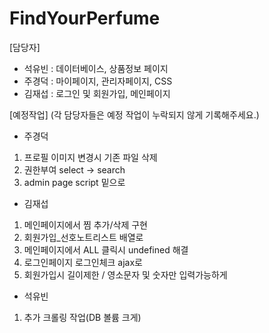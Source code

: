# FindYourPerfume

[담당자]

- 석유빈 : 데이터베이스, 상품정보 페이지
- 주경덕 : 마이페이지, 관리자페이지, CSS
- 김재섭 : 로그인 및 회원가입, 메인페이지

[예정작업]
(각 담당자들은 예정 작업이 누락되지 않게 기록해주세요.)

- 주경덕
1. 프로필 이미지 변경시 기존 파일 삭제
2. 권한부여 select -> search
3. admin page script 밑으로

- 김재섭
1. 메인페이지에서 찜 추가/삭제 구현
2. 회원가입_선호노트리스트 배열로
3. 메인페이지에서 ALL 클릭시 undefined 해결
4. 로그인페이지 로그인체크 ajax로
5. 회원가입시 길이제한 / 영소문자 및 숫자만 입력가능하게 

- 석유빈
1. 추가 크롤링 작업(DB 볼륨 크게)
